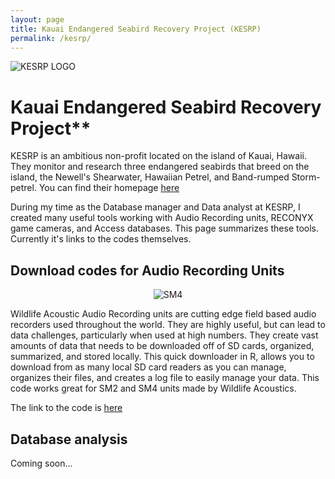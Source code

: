 ```yaml
---
layout: page
title: Kauai Endangered Seabird Recovery Project (KESRP)
permalink: /kesrp/
---
```

![KESRP LOGO](https://i.imgur.com/voyD5g0.jpg)  



# Kauai Endangered Seabird Recovery Project** 
KESRP is an ambitious non-profit located on the island of Kauai, Hawaii. They monitor and research three endangered seabirds that breed on the island, the Newell's Shearwater, Hawaiian Petrel, and Band-rumped Storm-petrel. You can find their homepage [here](http://kauaiseabirdproject.org/)  

During my time as the Database manager and Data analyst at KESRP, I created many useful tools working with Audio Recording units, RECONYX game cameras, and Access databases. This page summarizes these tools. Currently it's links to the codes themselves. 

## Download codes for Audio Recording Units 
<div style="text-align:center" markdown="1">

![SM4](https://i.imgur.com/mi9paAs.png)

</div>

Wildlife Acoustic Audio Recording units are cutting edge field based audio recorders used throughout the world. They are highly useful, but can lead to data challenges, particularly when used at high numbers. They create vast amounts of data that needs to be downloaded off of SD cards, organized, summarized, and stored locally. This quick downloader in R, allows you to download from as many local SD card readers as you can manage, organizes their files, and creates a log file to easily manage your data. This code works great for SM2 and SM4 units made by Wildlife Acoustics.

The link to the code is [here](https://github.com/birderboone/KESRP-Tools/blob/master/sm_downloader.R)  
## Database analysis
Coming soon...
